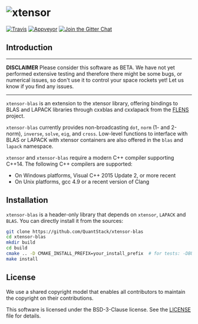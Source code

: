 # ![xtensor](http://quantstack.net/assets/images/xtensor-blas.svg)

[![Travis](https://travis-ci.org/QuantStack/xtensor-blas.svg?branch=master)](https://travis-ci.org/QuantStack/xtensor-blas)
[![Appveyor](https://ci.appveyor.com/api/projects/status/quf1hllkedr0rxbk?svg=true)](https://ci.appveyor.com/project/QuantStack/xtensor-blas)
[![Join the Gitter Chat](https://badges.gitter.im/Join%20Chat.svg)](https://gitter.im/QuantStack/Lobby?utm_source=badge&utm_medium=badge&utm_campaign=pr-badge&utm_content=badge)

## Introduction

----

**DISCLAIMER** Please consider this software as BETA. We have not yet performed extensive testing and therefore there might be some bugs, or numerical issues, so don't use it to control your space rockets yet! Let us know if you find any issues.

----

`xtensor-blas` is an extension to the xtensor library, offering bindings to BLAS and LAPACK libraries 
through cxxblas and cxxlapack from the [FLENS](https://github.com/michael-lehn/FLENS) project.

`xtensor-blas` currently provides non-broadcasting `dot`, `norm` (1- and 2-norm), `inverse`, `solve`,
`eig`, and `cross`.
Low-level functions to interface with BLAS or LAPACK with xtensor containers are also offered 
in the `blas` and `lapack` namespace.

`xtensor` and `xtensor-blas` require a modern C++ compiler supporting C++14. The following C++ compilers are supported:

 - On Windows platforms, Visual C++ 2015 Update 2, or more recent
 - On Unix platforms, gcc 4.9 or a recent version of Clang

## Installation

`xtensor-blas` is a header-only library that depends on `xtensor`, `LAPACK` and `BLAS`.
You can directly install it from the sources:

```bash
git clone https://github.com/QuantStack/xtensor-blas
cd xtensor-blas
mkdir build
cd build
cmake .. -D CMAKE_INSTALL_PREFIX=your_install_prefix  # for tests: -DBUILD_TESTS=ON
make install
```

## License

We use a shared copyright model that enables all contributors to maintain the
copyright on their contributions.

This software is licensed under the BSD-3-Clause license. See the [LICENSE](LICENSE) file for details.

